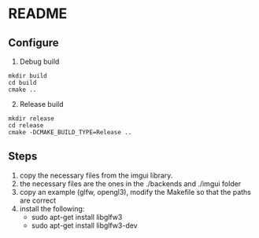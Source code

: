 # README

## Configure

1. Debug build

```
mkdir build
cd build
cmake ..
```

2. Release build

```
mkdir release
cd release
cmake -DCMAKE_BUILD_TYPE=Release ..
```


## Steps

1. copy the necessary files from the imgui library.
2. the necessary files are the ones in the ./backends and ./imgui folder
3. copy an example (glfw, opengl3), modify the Makefile so that the paths are correct
4. install the following:
    - sudo apt-get install libglfw3
    - sudo apt-get install libglfw3-dev

